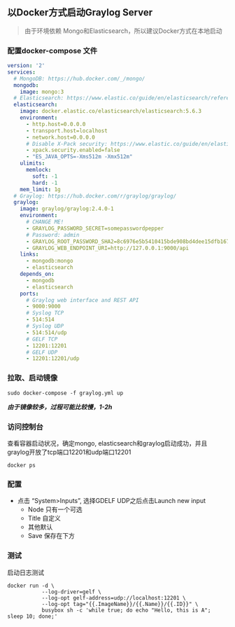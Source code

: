 ## 以Docker方式启动Graylog Server

> 由于环境依赖 Mongo和Elasticsearch，所以建议Docker方式在本地启动


### 配置docker-compose 文件

```yaml
version: '2'
services:
  # MongoDB: https://hub.docker.com/_/mongo/
  mongodb:
    image: mongo:3
  # Elasticsearch: https://www.elastic.co/guide/en/elasticsearch/reference/5.6/docker.html
  elasticsearch:
    image: docker.elastic.co/elasticsearch/elasticsearch:5.6.3
    environment:
      - http.host=0.0.0.0
      - transport.host=localhost
      - network.host=0.0.0.0
      # Disable X-Pack security: https://www.elastic.co/guide/en/elasticsearch/reference/5.6/security-settings.html#general-security-settings
      - xpack.security.enabled=false
      - "ES_JAVA_OPTS=-Xms512m -Xmx512m"
    ulimits:
      memlock:
        soft: -1
        hard: -1
    mem_limit: 1g
  # Graylog: https://hub.docker.com/r/graylog/graylog/
  graylog:
    image: graylog/graylog:2.4.0-1
    environment:
      # CHANGE ME!
      - GRAYLOG_PASSWORD_SECRET=somepasswordpepper
      # Password: admin
      - GRAYLOG_ROOT_PASSWORD_SHA2=8c6976e5b5410415bde908bd4dee15dfb167a9c873fc4bb8a81f6f2ab448a918
      - GRAYLOG_WEB_ENDPOINT_URI=http://127.0.0.1:9000/api
    links:
      - mongodb:mongo
      - elasticsearch
    depends_on:
      - mongodb
      - elasticsearch
    ports:
      # Graylog web interface and REST API
      - 9000:9000
      # Syslog TCP
      - 514:514
      # Syslog UDP
      - 514:514/udp
      # GELF TCP
      - 12201:12201
      # GELF UDP
      - 12201:12201/udp
```

### 拉取、启动镜像

```shell script
sudo docker-compose -f graylog.yml up
```

***由于镜像较多，过程可能比较慢，1-2h***

### 访问控制台

查看容器启动状况，确定mongo, elasticsearch和graylog启动成功，并且graylog开放了tcp端口12201和udp端口12201
```shell script
docker ps 
```

### 配置

- 点击 “System>Inputs”, 选择GDELF UDP之后点击Launch new input
    - Node 只有一个可选
    - Title 自定义
    - 其他默认
    - Save 保存在下方
    
### 测试

启动日志测试
```shell script
docker run -d \
           --log-driver=gelf \
           --log-opt gelf-address=udp://localhost:12201 \
           --log-opt tag="{{.ImageName}}/{{.Name}}/{{.ID}}" \
           busybox sh -c 'while true; do echo "Hello, this is A"; sleep 10; done;'
```


